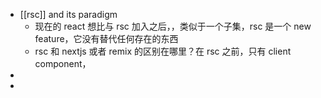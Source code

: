 - [[rsc]] and its paradigm
	- 现在的 react 想比与 rsc 加入之后，，类似于一个子集，rsc 是一个 new feature，它没有替代任何存在的东西
	- rsc 和 nextjs 或者 remix 的区别在哪里？在 rsc 之前，只有 client component，
-
-